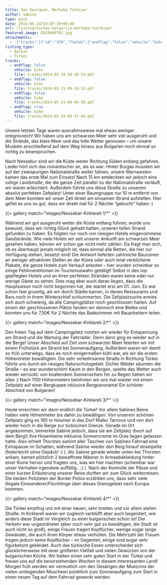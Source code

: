 ```yaml
---
title: Чао България, Merhaba Türkiye!
author: Sabine
type: post
date: 2014-05-24T19:07:39+00:00
url: /listing/tschao-balgarija-merhaba-tuerkiye/
featured_image: DSC0049701.jpg
attachments:
  - '{"tracks":[{"id":"370","fields":{"endflag":"false","vehicle":"bike"}},{"id":"371","fields":{"endflag":"false","vehicle":"bike"}},{"id":"372","fields":{"endflag":"false","vehicle":"bike"}},{"id":"373","fields":{"endflag":"true","vehicle":"bike"}}]}'
listing_type:
  - Balkan
  - Türkei
tracks:
  - endflag: false
    vehicle: bike
    file: tracks/2014-05-19-10-26-54.pbf
  - endflag: false
    vehicle: bike
    file: tracks/2014-05-21-09-19-53.pbf
  - endflag: false
    vehicle: bike
    file: tracks/2014-05-23-08-05-58.pbf
  - endflag: true
    vehicle: bike
    file: tracks/2014-05-24-09-47-44.pbf
---
```

Unsere letzten Tage waren ausnahmsweise mal etwas weniger ereignisreich! Wir haben uns am schwarzen Meer sehr viel ausgeruht und die Strände, das klare Meer und das tolle Wetter genossen &#8211; um unsere Muskeln anschließend auf dem Weg hinaus aus Bulgarien noch einmal so richtig zu beanspruchen.

Nach Nessebur sind wir die Küste weiter Richtung Süden entlang gefahren. Leider hört sich das romantischer an, als es war: Hinter Burgas mussten wir auf der zweispurigen Nationalstraße weiter fahren, unsere Warnwesten kamen das erste Mal zum Einsatz! Nach 15 km entdeckten wir jedoch eine ruhige Landstraße, die die ganze Zeit parallel zu der Nationalstraße verläuft, wir waren erleichtert. Außerdem führte uns diese Straße zu unserem absolut perfekten Zeltplatz! Unter einer Baumgruppe nur 10 m entfernt von dem Meer konnten wir unser Zelt direkt am einsamen Strand aufstellen. Hier gefiel es uns so gut, dass wir direkt mal für 2 Nächte &#8220;gebucht&#8221; haben :)

{{< gallery match="images/Nessebar-Kirklareli 1/*" >}}

Während wir gut ausgeruht weiter die Küste entlang fuhren, wurde uns bewusst, dass wir richtig Glück gehabt hatten, unseren tollen Strand gefunden zu haben. Es folgten nur noch von riesigen Hotels eingenommene Sandstrände. Wie viele Hotels wir seit unserer Ankunft am schwarzen Meer gesehen haben, können wir schon gar nicht mehr zählen. Da fragt man sich, ob es überhaupt jemals möglich ist, dass einmal alle Betten, die hier zur Verfügung stehen, besetzt sind! Die Antwort lieferten zahlreiche Bauruinen an weniger attraktiven Stellen an der Küste oder auch total verblichene Plakate, die ganze Hotels zum Verkauf anboten &#8211; hier wurden scheinbar so einige Fehlinvestitionen im Tourismuswahn getätigt! Selbst in den top gepflegten Hotels und an ihren perfekten Stränden waren keine oder nur wenige Gäste zu sehen. Dies mag aber auch daran liegen, dass die Hauptsaison noch nicht begonnen hat, die startet erst am 01. Juni. Es war schon fast gruselig, als wir durch Städte kamen, in denen Restaurants und Bars noch in ihrem Winterschlaf schlummerten. Die Zeltplatzsuche erwies sich auch schwierig, da alle Campingplätze noch geschlossen hatten. Auf einem der geschlossenen Plätze fanden wir dennoch eine Bleibe und konnten uns für 7,50€ für 2 Nächte das Badezimmer mit Bauarbeitern teilen.

{{< gallery match="images/Nessebar-Kirklareli 2/*" >}}

Den freien Tag auf dem Campingplatz nutzten wir wieder für Entspannung am Strand und die Wartung der Fahrräder. Denn dann ging es wieder auf in die Berge! Unser Abschied auf Zeit vom schwarzen Meer feierten wir mit einem Frühstück am Strand bei Sonnenaufgang. Außerdem waren wir damit so früh unterwegs, dass es noch einigermaßen kühl war, als wir die ersten Höhenmeter bewältigten. Die sehr verkehrsarme Straße in Richtung Türkei führte uns durch ein riesiges Naturschutzgebiet. Dichte Wälder säumten die Straße &#8211; es war wunderschön! Kaum in den Bergen, spielte das Wetter auch wieder verrückt: von knallendem Sonnenschein hin zu Regen hatten wir alles :) Nach 1150 Höhenmetern belohnten wir uns mal wieder mit einem Zeltplatz auf einer Bergkuppe inklusive Bergpanorama! Ein schöner Abschied von Bulgarien!

{{< gallery match="images/Nessebar-Kirklareli 3/*" >}}

Heute erreichten wir dann endlich die Türkei! Vor allem Sabines Beine hatten viele Höhenmeter bis dahin zu bewältigen: Von unserem schönen Zeltplatz ging es 160 m hinunter in das Dorf Malko Tarnovo und von dort wieder hoch in die Berge zur türkischen Grenze. Gerade im Ort angekommen, bemerkte Sabine jedoch, dass sie am Zeltplatz (hoch auf dem Berg!) ihre Hosenbeine inklusive Sonnencreme im Gras liegen gelassen hatte. Also erhielt Thorsten sammt aller Taschen von Sabines Fahrrad eine Extrapause im Schatten, während Sabine wieder den Berg hinauf strampelte (federleicht ohne Gepäck! :) ). Als Sabine gerade wieder unten bei Thorsten ankam, kamen plötzlich 2 bewaffnete Männer in Armeebekleidung hinter einer Ruine hervor und fragten uns, was wir hier machten (scheinbar war unser Verhalten irgendwie auffällig.. ;) ). Nach der Kontrolle der Pässe und einer kurzen Erläuterung unserer Reise durften wir zum Glück weiterreisen. Die beiden Polizisten der Border Police erzählten uns, dass sehr viele illegale Einwanderer/Flüchtlinge über dieses Grenzgebiet nach Europa kommen.

{{< gallery match="images/Nessebar-Kirklareli 4/*" >}}

Die Türkei empfing uns mit einer neuen, sehr breiten und vor allem steilen Straße. In Kırklareli waren wir zugleich verblüfft aber auch begeistert, wie anders diese Stadt im Vergleich zu einer bulgarischen schon ist! Der Verkehr war ungeordneter (aber noch sehr gut zu bewältigen, die Stadt ist auch nicht so groß), einige Frauen tragen Kopftücher, wenige sogar lange Gewänder, die auch ihren Körper etwas verhüllen. Die Mehrzahl der Frauen tragen jedoch keine Kopftücher &#8211; im Gegenteil, einige sind sogar sehr figurbetont gekleidet. Auch das türkische Essen unterscheidet sich glücklicherweise mit einer größeren Vielfalt und vielen Gewürzen von der bulgarischen Küche. Wir hatten einen sehr guten Start in der Türkei und freuen uns auf die bevorstehenden Wochen in diesem interessanten Land! Morgen früh werden wir vermutlich von den Gesängen der Muezzins der vielen umliegenden Moscheen pünktlich zum Sonnenaufgang zum Start in einen neuen Tag auf dem Fahrrad geweckt werden.